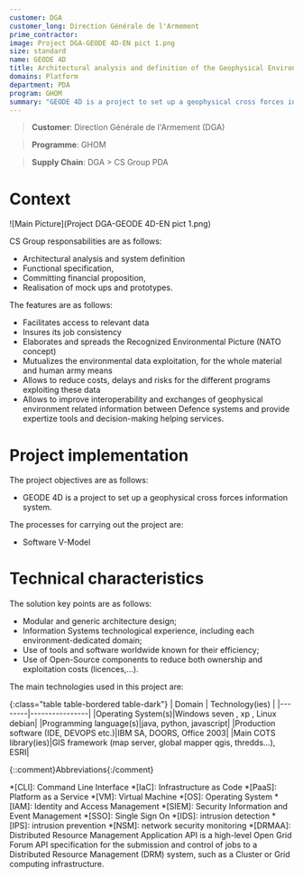 ```yaml
---
customer: DGA
customer_long: Direction Générale de l'Armement
prime_contractor: 
image: Project DGA-GEODE 4D-EN pict 1.png
size: standard
name: GEODE 4D
title: Architectural analysis and definition of the Geophysical Environment Information System GEODE 4D
domains: Platform
department: PDA
program: GHOM
summary: "GEODE 4D is a project to set up a geophysical cross forces information system."
---
```


> __Customer__\: Direction Générale de l'Armement (DGA)

> __Programme__\: GHOM

> __Supply Chain__\: DGA >  CS Group PDA


# Context


![Main Picture](Project DGA-GEODE 4D-EN pict 1.png)

CS Group responsabilities are as follows:
* Architectural analysis and system definition
* Functional specification, 
* Committing financial proposition, 
* Realisation of mock ups and prototypes.


The features are as follows:
* Facilitates access to relevant data
* Insures its job consistency
* Elaborates and spreads the Recognized Environmental Picture (NATO concept)
* Mutualizes the environmental data exploitation, for the whole material and human army means
* Allows to reduce costs, delays and risks for the different programs exploiting these data
* Allows to improve interoperability and exchanges of geophysical environment related information between Defence systems and provide expertize tools and decision-making helping services.

# Project implementation

The project objectives are as follows:
* GEODE 4D is a project to set up a geophysical cross forces information system.

The processes for carrying out the project are:
* Software V-Model

# Technical characteristics

The solution key points are as follows:
* Modular and generic architecture design;
* Information Systems technological experience, including each environment-dedicated domain;
* Use of tools and software worldwide known for their efficiency;
* Use of Open-Source components to reduce both ownership and exploitation costs (licences,…).



The main technologies used in this project are:

{:class="table table-bordered table-dark"}
| Domain | Technology(ies) |
|--------|----------------|
|Operating System(s)|Windows seven , xp , Linux debian|
|Programming language(s)|java, python, javascript|
|Production software (IDE, DEVOPS etc.)|IBM SA, DOORS, Office 2003|
|Main COTS library(ies)|GIS framework (map server, global mapper qgis, thredds...), ESRI|



{::comment}Abbreviations{:/comment}

*[CLI]: Command Line Interface
*[IaC]: Infrastructure as Code
*[PaaS]: Platform as a Service
*[VM]: Virtual Machine
*[OS]: Operating System
*[IAM]: Identity and Access Management
*[SIEM]: Security Information and Event Management
*[SSO]: Single Sign On
*[IDS]: intrusion detection
*[IPS]: intrusion prevention
*[NSM]: network security monitoring
*[DRMAA]: Distributed Resource Management Application API is a high-level Open Grid Forum API specification for the submission and control of jobs to a Distributed Resource Management (DRM) system, such as a Cluster or Grid computing infrastructure.
